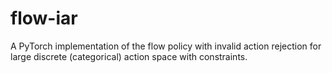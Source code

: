 # flow-iar
A PyTorch implementation of the flow policy with invalid action rejection for large discrete (categorical) action space with constraints. 
